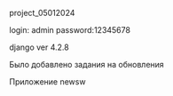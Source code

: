  project_05012024
 
 
 login: admin
 password:12345678
 
 django ver 4.2.8


Было добавлено задания на обновления

Приложение newsw